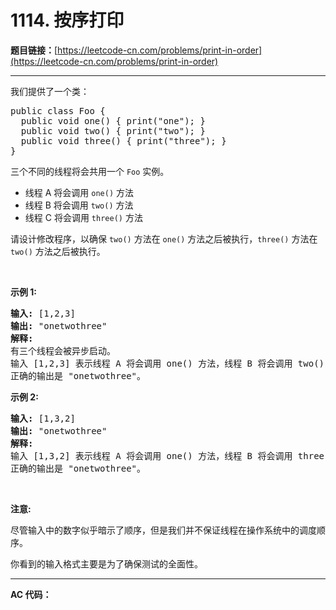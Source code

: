 # 1114. 按序打印

**题目链接：**[https://leetcode-cn.com/problems/print-in-order](https://leetcode-cn.com/problems/print-in-order)

---

<div class="content__1Y2H">
 <div class="notranslate">
  <p>我们提供了一个类：</p> 
  <pre class="language-text">public class Foo {
&nbsp; public void one() { print("one"); }
&nbsp; public void two() { print("two"); }
&nbsp; public void three() { print("three"); }
}
</pre> 
  <p>三个不同的线程将会共用一个&nbsp;<code>Foo</code>&nbsp;实例。</p> 
  <ul> 
   <li>线程 A 将会调用 <code>one()</code> 方法</li> 
   <li>线程 B 将会调用&nbsp;<code>two()</code> 方法</li> 
   <li>线程 C 将会调用 <code>three()</code> 方法</li> 
  </ul> 
  <p>请设计修改程序，以确保 <code>two()</code> 方法在 <code>one()</code> 方法之后被执行，<code>three()</code> 方法在 <code>two()</code> 方法之后被执行。</p> 
  <p>&nbsp;</p> 
  <p><strong>示例 1:</strong></p> 
  <pre class="language-text"><strong>输入:</strong> [1,2,3]
<strong>输出:</strong> "onetwothree"
<strong>解释:</strong> 
有三个线程会被异步启动。
输入 [1,2,3] 表示线程 A 将会调用 one() 方法，线程 B 将会调用 two() 方法，线程 C 将会调用 three() 方法。
正确的输出是 "onetwothree"。
</pre> 
  <p><strong>示例 2:</strong></p> 
  <pre class="language-text"><strong>输入:</strong> [1,3,2]
<strong>输出:</strong> "onetwothree"
<strong>解释:</strong> 
输入 [1,3,2] 表示线程 A 将会调用 one() 方法，线程 B 将会调用 three() 方法，线程 C 将会调用 two() 方法。
正确的输出是 "onetwothree"。</pre> 
  <p>&nbsp;</p> 
  <p><strong>注意:</strong></p> 
  <p>尽管输入中的数字似乎暗示了顺序，但是我们并不保证线程在操作系统中的调度顺序。</p> 
  <p>你看到的输入格式主要是为了确保测试的全面性。</p> 
 </div>
</div>

---

**AC 代码：**

```java

```